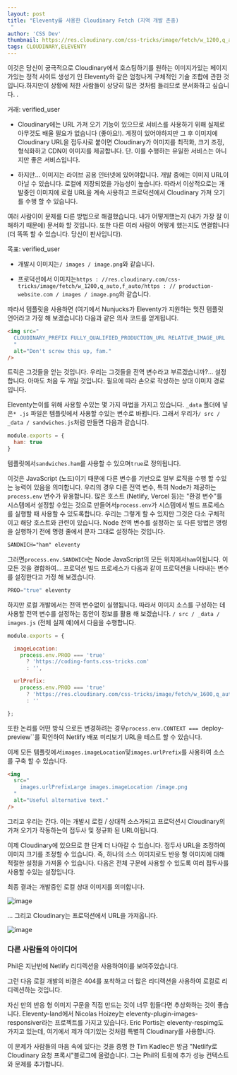```yaml
---
layout: post
title: "Eleventy를 사용한 Cloudinary Fetch (지역 개발 존중)
 "
author: 'CSS Dev'
thumbnail: https://res.cloudinary.com/css-tricks/image/fetch/w_1200,q_auto,f_auto/https://css-tricks.com/wp-content/uploads/2020/11/eleventy-cloudinary.png
tags: CLOUDINARY,ELEVENTY
---
```



이것은 당신이 궁극적으로 Cloudinary에서 호스팅하기를 원하는 이미지가있는 페이지가있는 정적 사이트 생성기 인 Eleventy와 같은 엄청나게 구체적인 기술 조합에 관한 것입니다.하지만이 상황에 처한 사람들이 상당히 많은 것처럼 들리므로 문서화하고 싶습니다.
 .
 

거래:
 verified_user

- Cloudinary에는 URL 가져 오기 기능이 있으므로 서비스를 사용하기 위해 실제로 아무것도 배울 필요가 없습니다 (좋아요!).
 계정이 있어야하지만 그 후 이미지에 Cloudinary URL을 접두사로 붙이면 Cloudinary가 이미지를 최적화, 크기 조정, 형식화하고 CDN이 이미지를 제공합니다.
 단.
 이를 수행하는 유일한 서비스는 아니지만 좋은 서비스입니다.
 
- 하지만… 이미지는 라이브 공용 인터넷에 있어야합니다.
 개발 중에는 이미지 URL이 아닐 수 있습니다.
 로컬에 저장되었을 가능성이 높습니다.
 따라서 이상적으로는 개발중인 이미지에 로컬 URL을 계속 사용하고 프로덕션에서 Cloudinary 가져 오기를 수행 할 수 있습니다.
 

여러 사람이이 문제를 다른 방법으로 해결했습니다.
 내가 어떻게했는지 (내가 가장 잘 이해하기 때문에) 문서화 할 것입니다. 또한 다른 여러 사람이 어떻게 했는지도 연결합니다 (더 똑똑 할 수 있습니다. 당신이 판사입니다).
 

목표:
 verified_user

- 개발시 이미지는`/ images / image.png`와 같습니다.
 
- 프로덕션에서 이미지는`https : //res.cloudinary.com/css-tricks/image/fetch/w_1200,q_auto,f_auto/https : // production-website.com / images / image.png`와 같습니다.
 

따라서 템플릿을 사용하면 (여기에서 Nunjucks가 Eleventy가 지원하는 멋진 템플릿 언어라고 가정 해 보겠습니다) 다음과 같은 의사 코드를 얻게됩니다.
 

```html
<img src="
  CLOUDINARY_PREFIX FULLY_QUALIFIED_PRODUCTION_URL RELATIVE_IMAGE_URL
  "
  alt="Don't screw this up, fam."
/>
```

트릭은 그것들을 얻는 것입니다. 우리는 그것들을 전역 변수라고 부르겠습니까?… 설정합니다.
 아마도 처음 두 개일 것입니다.
 필요에 따라 손으로 작성하는 상대 이미지 경로입니다.
 

Eleventy는이를 위해 사용할 수있는 몇 가지 마법을 가지고 있습니다.
 `_data` 폴더에 넣은`* .js` 파일은 템플릿에서 사용할 수있는 변수로 바뀝니다.
 그래서 우리가`/ src / _data / sandwiches.js`처럼 만들면 다음과 같습니다.
 

```js
module.exports = {
  ham: true
}
```

템플릿에서`sandwiches.ham`를 사용할 수 있으며`true`로 정의됩니다.
 

이것은 JavaScript (노드)이기 때문에 다른 변수를 기반으로 일부 로직을 수행 할 수있는 능력이 있음을 의미합니다.
 우리의 경우 다른 전역 변수, 특히 Node가 제공하는`process.env` 변수가 유용합니다.
 많은 호스트 (Netlify, Vercel 등)는 "환경 변수"를 시스템에서 설정할 수있는 것으로 만들어서`process.env`가 시스템에서 빌드 프로세스를 실행할 때 사용할 수 있도록합니다.
 우리는 그렇게 할 수 있지만 그것은 다소 구체적이고 해당 호스트와 관련이 있습니다.
 Node 전역 변수를 설정하는 또 다른 방법은 명령을 실행하기 전에 명령 줄에서 문자 그대로 설정하는 것입니다.
 

```html
SANDWICH="ham" eleventy
```

그러면`process.env.SANDWICH`는 Node JavaScript의 모든 위치에서`ham`이됩니다.
 이 모든 것을 결합하여… 프로덕션 빌드 프로세스가 다음과 같이 프로덕션을 나타내는 변수를 설정한다고 가정 해 보겠습니다.
 

```js
PROD="true" eleventy
```

하지만 로컬 개발에서는 전역 변수없이 실행됩니다.
 따라서 이미지 소스를 구성하는 데 사용할 전역 변수를 설정하는 동안이 정보를 활용 해 보겠습니다.
 `/ src / _data / images.js` (전체 실제 예)에서 다음을 수행합니다.
 

```js
module.exports = {

  imageLocation:
    process.env.PROD === 'true' 
      ? 'https://coding-fonts.css-tricks.com' 
      : '',

  urlPrefix:
    process.env.PROD === 'true'
      ? 'https://res.cloudinary.com/css-tricks/image/fetch/w_1600,q_auto,f_auto/'
      : ''

};
```

또한 논리를 어떤 방식 으로든 변경하려는 경우`process.env.CONTEXT === `deploy-preview``를 확인하여 Netlify 배포 미리보기 URL을 테스트 할 수 있습니다.
 

이제 모든 템플릿에서`images.imageLocation`및`images.urlPrefix`를 사용하여 소스를 구축 할 수 있습니다.
 

```html
<img 
  src="
    images.urlPrefixLarge images.imageLocation /image.png
  "
  alt="Useful alternative text."
/>
```

그리고 우리는 간다.
 이는 개발시 로컬 / 상대적 소스가되고 프로덕션시 Cloudinary의 가져 오기가 작동하는이 접두사 및 정규화 된 URL이됩니다.
 

이제 Cloudinary에 있으므로 한 단계 더 나아갈 수 있습니다.
 접두사 URL을 조정하여 이미지 크기를 조정할 수 있습니다. 즉, 하나의 소스 이미지로도 반응 형 이미지에 대해 적절한 설정을 가져올 수 있습니다.
 다음은 전체 구문에 사용할 수 있도록 여러 접두사를 사용할 수있는 설정입니다.
 

최종 결과는 개발중인 로컬 상대 이미지를 의미합니다.
 

![image](https://i0.wp.com/css-tricks.com/wp-content/uploads/2020/11/Screen-Shot-2020-11-24-at-4.18.37-PM.png?resize=649%2C668&ssl=1)

… 그리고 Cloudinary는 프로덕션에서 URL을 가져옵니다.
 

![image](https://i0.wp.com/css-tricks.com/wp-content/uploads/2020/11/Screen-Shot-2020-11-24-at-4.18.51-PM.png?resize=645%2C628&ssl=1)

### 다른 사람들의 아이디어
 

Phil은 지난번에 Netlify 리디렉션을 사용하여이를 보여주었습니다.
 

그런 다음 로컬 개발의 비결은 404를 포착하고 더 많은 리디렉션을 사용하여 로컬로 리디렉션하는 것입니다.
 

자신 만의 반응 형 이미지 구문을 직접 만드는 것이 너무 힘들다면 추상화하는 것이 좋습니다.
 Eleventy-land에서 Nicolas Hoizey는 eleventy-plugin-images-responsiver라는 프로젝트를 가지고 있습니다.
 Eric Portis는 eleventy-respimg도 가지고 있는데, 여기에서 제가 여기있는 것처럼 특별히 Cloudinary를 사용합니다.
 

이 문제가 사람들의 마음 속에 있다는 것을 증명 한 Tim Kadlec은 방금 "Netlify로 Cloudinary 요청 프록시"블로그에 올렸습니다.
 그는 Phil의 트윗에 추가 성능 컨텍스트와 문제를 추가합니다.
 